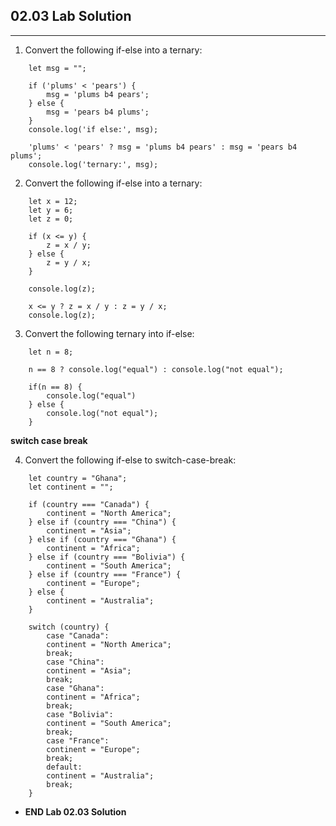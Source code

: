## 02.03 Lab Solution

<hr>

1. Convert the following if-else into a ternary:

```
    let msg = "";

    if ('plums' < 'pears') {
        msg = 'plums b4 pears';
    } else {
        msg = 'pears b4 plums';
    }
    console.log('if else:', msg);

    'plums' < 'pears' ? msg = 'plums b4 pears' : msg = 'pears b4 plums';
    console.log('ternary:', msg);
```

2. Convert the following if-else into a ternary:

```
    let x = 12;
    let y = 6;
    let z = 0;

    if (x <= y) {
        z = x / y;
    } else {
        z = y / x;
    }

    console.log(z);

    x <= y ? z = x / y : z = y / x;
    console.log(z);
```

3. Convert the following ternary into if-else:

```
    let n = 8;

    n == 8 ? console.log("equal") : console.log("not equal");

    if(n == 8) {
        console.log("equal")
    } else {
        console.log("not equal");
    }
```

**switch case break**

4. Convert the following if-else to switch-case-break:

```
    let country = "Ghana";
    let continent = "";

    if (country === "Canada") {
        continent = "North America";
    } else if (country === "China") {
        continent = "Asia";
    } else if (country === "Ghana") {
        continent = "Africa";
    } else if (country === "Bolivia") {
        continent = "South America";
    } else if (country === "France") {
        continent = "Europe";
    } else {
        continent = "Australia";
    }

    switch (country) {
        case "Canada":
        continent = "North America";
        break;
        case "China":
        continent = "Asia";
        break;
        case "Ghana":
        continent = "Africa";
        break;
        case "Bolivia":
        continent = "South America";
        break;
        case "France":
        continent = "Europe";
        break;
        default:
        continent = "Australia";
        break;
    }
```

- **END Lab 02.03 Solution**

